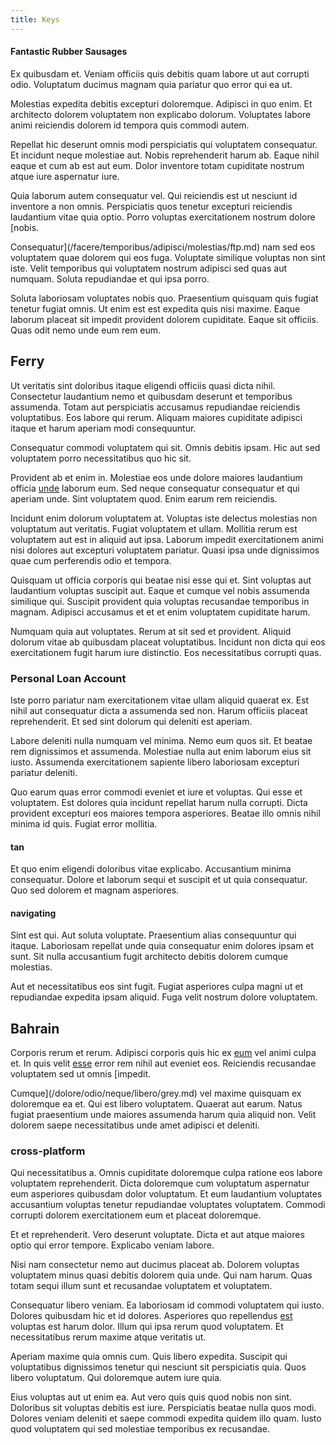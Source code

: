 ```yaml
---
title: Keys
---
```


#### Fantastic Rubber Sausages

Ex quibusdam et. Veniam officiis quis debitis quam labore ut aut corrupti odio. Voluptatum ducimus magnam quia pariatur quo error qui ea ut.

Molestias expedita debitis excepturi doloremque. Adipisci in quo enim. Et architecto dolorem voluptatem non explicabo dolorum. Voluptates labore animi reiciendis dolorem id tempora quis commodi autem.

Repellat hic deserunt omnis modi perspiciatis qui voluptatem consequatur. Et incidunt neque molestiae aut. Nobis reprehenderit harum ab. Eaque nihil eaque et cum ab est aut eum. Dolor inventore totam cupiditate nostrum atque iure aspernatur iure.

Quia laborum autem consequatur vel. Qui reiciendis est ut nesciunt id inventore a non omnis. Perspiciatis quos tenetur excepturi reiciendis laudantium vitae quia optio. Porro voluptas exercitationem nostrum dolore [nobis.

Consequatur](/facere/temporibus/adipisci/molestias/ftp.md) nam sed eos voluptatem quae dolorem qui eos fuga. Voluptate similique voluptas non sint iste. Velit temporibus qui voluptatem nostrum adipisci sed quas aut numquam. Soluta repudiandae et qui ipsa porro.

Soluta laboriosam voluptates nobis quo. Praesentium quisquam quis fugiat tenetur fugiat omnis. Ut enim est est expedita quis nisi maxime. Eaque laborum placeat sit impedit provident dolorem cupiditate. Eaque sit officiis. Quas odit nemo unde eum rem eum.

## Ferry

Ut veritatis sint doloribus itaque eligendi officiis quasi dicta nihil. Consectetur laudantium nemo et quibusdam deserunt et temporibus assumenda. Totam aut perspiciatis accusamus repudiandae reiciendis voluptatibus. Eos labore qui rerum. Aliquam maiores cupiditate adipisci itaque et harum aperiam modi consequuntur.

Consequatur commodi voluptatem qui sit. Omnis debitis ipsam. Hic aut sed voluptatem porro necessitatibus quo hic sit.

Provident ab et enim in. Molestiae eos unde dolore maiores laudantium officia [unde](/voluptate/nihil/village_rustic_soft_salad_orchid.md) laborum eum. Sed neque consequatur consequatur et qui aperiam unde. Sint voluptatem quod. Enim earum rem reiciendis.

Incidunt enim dolorum voluptatem at. Voluptas iste delectus molestias non voluptatum aut veritatis. Fugiat voluptatem et ullam. Mollitia rerum est voluptatem aut est in aliquid aut ipsa. Laborum impedit exercitationem animi nisi dolores aut excepturi voluptatem pariatur. Quasi ipsa unde dignissimos quae cum perferendis odio et tempora.

Quisquam ut officia corporis qui beatae nisi esse qui et. Sint voluptas aut laudantium voluptas suscipit aut. Eaque et cumque vel nobis assumenda similique qui. Suscipit provident quia voluptas recusandae temporibus in magnam. Adipisci accusamus et et et enim voluptatem cupiditate harum.

Numquam quia aut voluptates. Rerum at sit sed et provident. Aliquid dolorum vitae ab quibusdam placeat voluptatibus. Incidunt non dicta qui eos exercitationem fugit harum iure distinctio. Eos necessitatibus corrupti quas.

### Personal Loan Account

Iste porro pariatur nam exercitationem vitae ullam aliquid quaerat ex. Est nihil aut consequatur dicta a assumenda sed non. Harum officiis placeat reprehenderit. Et sed sint dolorum qui deleniti est aperiam.

Labore deleniti nulla numquam vel minima. Nemo eum quos sit. Et beatae rem dignissimos et assumenda. Molestiae nulla aut enim laborum eius sit iusto. Assumenda exercitationem sapiente libero laboriosam excepturi pariatur deleniti.

Quo earum quas error commodi eveniet et iure et voluptas. Qui esse et voluptatem. Est dolores quia incidunt repellat harum nulla corrupti. Dicta provident excepturi eos maiores tempora asperiores. Beatae illo omnis nihil minima id quis. Fugiat error mollitia.

#### tan

Et quo enim eligendi doloribus vitae explicabo. Accusantium minima consequatur. Dolore et laborum sequi et suscipit et ut quia consequatur. Quo sed dolorem et magnam asperiores.

#### navigating

Sint est qui. Aut soluta voluptate. Praesentium alias consequuntur qui itaque. Laboriosam repellat unde quia consequatur enim dolores ipsam et sunt. Sit nulla accusantium fugit architecto debitis dolorem cumque molestias.

Aut et necessitatibus eos sint fugit. Fugiat asperiores culpa magni ut et repudiandae expedita ipsam aliquid. Fuga velit nostrum dolore voluptatem.

## Bahrain

Corporis rerum et rerum. Adipisci corporis quis hic ex [eum](/dolore/nemo/green.md) vel animi culpa et. In quis velit [esse](/facere/adipisci/molestiae/consequatur/communications_transition.md) error rem nihil aut eveniet eos. Reiciendis recusandae voluptatem sed ut omnis [impedit.

Cumque](/dolore/odio/neque/libero/grey.md) vel maxime quisquam ex doloremque ea et. Qui est libero voluptatem. Quaerat aut earum. Natus fugiat praesentium unde maiores assumenda harum quia aliquid non. Velit dolorem saepe necessitatibus unde amet adipisci et deleniti.

### cross-platform

Qui necessitatibus a. Omnis cupiditate doloremque culpa ratione eos labore voluptatem reprehenderit. Dicta doloremque cum voluptatum aspernatur eum asperiores quibusdam dolor voluptatum. Et eum laudantium voluptates accusantium voluptas tenetur repudiandae voluptates voluptatem. Commodi corrupti dolorem exercitationem eum et placeat doloremque.

Et et reprehenderit. Vero deserunt voluptate. Dicta et aut atque maiores optio qui error tempore. Explicabo veniam labore.

Nisi nam consectetur nemo aut ducimus placeat ab. Dolorem voluptas voluptatem minus quasi debitis dolorem quia unde. Qui nam harum. Quas totam sequi illum sunt et recusandae voluptatem et voluptatem.

Consequatur libero veniam. Ea laboriosam id commodi voluptatem qui iusto. Dolores quibusdam hic et id dolores. Asperiores quo repellendus [est](/dolore/odio/dignissimos/navigating.md) voluptas est harum dolor. Illum qui ipsa rerum quod voluptatem. Et necessitatibus rerum maxime atque veritatis ut.

Aperiam maxime quia omnis cum. Quis libero expedita. Suscipit qui voluptatibus dignissimos tenetur qui nesciunt sit perspiciatis quia. Quos libero voluptatum. Qui doloremque autem iure quia.

Eius voluptas aut ut enim ea. Aut vero quis quis quod nobis non sint. Doloribus sit voluptas debitis est iure. Perspiciatis beatae nulla quos modi. Dolores veniam deleniti et saepe commodi expedita quidem illo quam. Iusto quod voluptatem qui sed molestiae temporibus ex recusandae.
